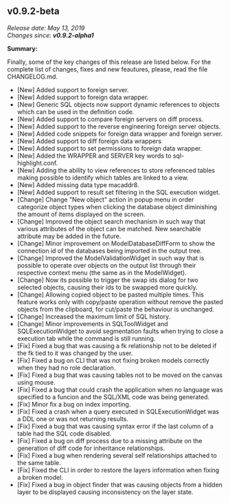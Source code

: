 v0.9.2-beta
------

<em>Release date: May 13, 2019</em><br/>
<em>Changes since: <strong>v0.9.2-alpha1</strong></em><br/>

<strong>Summary:</strong>

Finally, some of the key changes of this release are listed below. For the complete list of changes, fixes and new feautures, please, read the file CHANGELOG.md. <br/>

* [New] Added support to foreign server.
* [New] Added support to foreign data wrapper.
* [New] Generic SQL objects now support dynamic references to objects which can be used in the definition code.
* [New] Added support to compare foreign servers on diff process.
* [New] Added support to the reverse engineering foreign server objects.
* [New] Added code snippets for foreign data wrapper and foreign server.
* [New] Added support to diff foreign data wrappers
* [New] Added support to set permissions to foreign data wrapper.
* [New] Added the WRAPPER and SERVER key words to sql-highlight.conf.
* [New] Adding the ability to view references to store referenced tables making possible to identify which tables are linked to a view.
* [New] Added missing data type macaddr8.
* [New] Added support to result set filtering in the SQL execution widget.
* [Change] Change "New object" action in popup menu in order categorize object types when clicking the database object diminishing the amount of items displayed on the screen.
* [Change] Improved the object search mechanism in such way that various attributes of the object can be matched. New searchable attribute may be added in the future.
* [Change] Minor improvement on ModelDatabaseDiffForm to show the connection id of the databases being imported in the output tree.
* [Change] Improved the ModelValidationWidget in such way that is possible to operate over objects on the output list through their respective context menu (the same as in the ModelWidget).
* [Change] Now its possible to trigger the swap ids dialog for two selected objects, causing their ids to be swapped more quickly.
* [Change] Allowing copied object to be pasted multiple times. This feature works only with copy/paste operation without remove the pasted objects from the clipboard, for cut/paste the behaviour is unchanged.
* [Change] Increased the maximum limit of SQL history.
* [Change] Minor improvements in SQLToolWidget and SQLExecutionWidget to avoid segmentation faults when trying to close a execution tab while the command is still running.
* [Fix] Fixed a bug that was causing a fk relationship not to be deleted if the fk tied to it was changed by the user.
* [Fix] Fixed a bug on CLI that was not fixing broken models correctly when they had no role declaration.
* [Fix] Fixed a bug that was causing tables not to be moved on the canvas using mouse.
* [Fix] Fixed a bug that could crash the application when no language was specified to a funcion and the SQL/XML code was being generated.
* [Fix] Minor fix a bug on index importing.
* [Fix] Fixed a crash when a query executed in SQLExecutionWidget was a DDL one or was not returning results.
* [Fix] Fixed a bug that was causing syntax error if the last column of a table had the SQL code disabled.
* [Fix] Fixed a bug on diff process due to a missing attribute on the generation of diff code for inheritance relationships.
* [Fix] Fixed a bug when rendering several self relationships attached to the same table.
* [Fix] Fixed the CLI in order to restore the layers information when fixing a broken model.
* [Fix] Fixed a bug in object finder that was causing objects from a hidden layer to be displayed causing inconsistency on the layer state.
